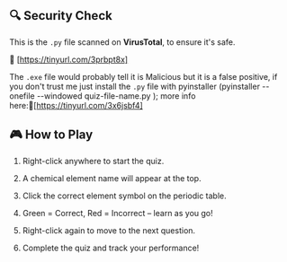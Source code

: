 ## 🔍 Security Check
This is the `.py` file scanned on **VirusTotal**, to ensure it's safe.

🔗 [https://tinyurl.com/3prbpt8x]

The `.exe` file would probably tell it is Malicious but it is a false positive, if you don't trust me just install the `.py` file with  pyinstaller (pyinstaller --onefile --windowed quiz-file-name.py ); more info here:🔗[https://tinyurl.com/3x6jsbf4]

## 🎮 How to Play

1. Right-click anywhere to start the quiz.

2. A chemical element name will appear at the top.

3. Click the correct element symbol on the periodic table.

4. Green = Correct, Red = Incorrect – learn as you go!

5. Right-click again to move to the next question.

6. Complete the quiz and track your performance!
